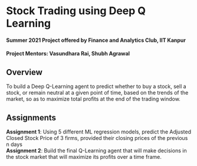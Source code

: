 # Stock Trading using Deep Q Learning

#### Summer 2021 Project offered by Finance and Analytics Club, IIT Kanpur
#### Project Mentors: Vasundhara Rai, Shubh Agrawal

## Overview
To build a Deep Q-Learning agent to predict whether to buy a stock, sell a stock, or remain neutral at a given point of time, based on the trends of the market, so as to maximize total profits at the end of the trading window.

## Assignments
**Assignment 1**: Using 5 different ML regression models, predict the Adjusted Closed Stock Price of 3 firms, provided their closing prices of the previous n days\
**Assignment 2**: Build the final Q-Learning agent that will make decisions in the stock market that will maximize its profits over a time frame.

